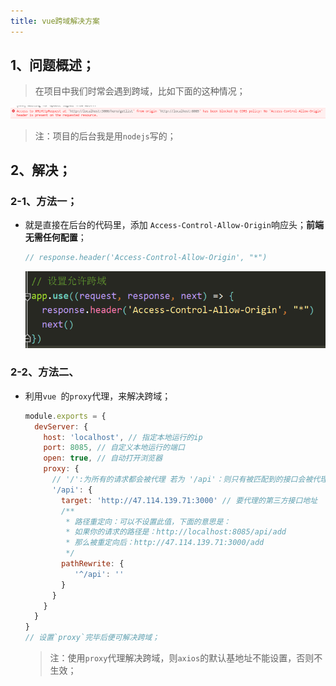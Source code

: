 ```yaml
---
title: vue跨域解决方案
---
```


## 1、问题概述；

> 在项目中我们时常会遇到跨域，比如下面的这种情况；

![1594785600774](assets/1594785600774.png)

> 注：项目的后台我是用`nodejs`写的；

## 2、解决；

### 2-1、方法一；

- 就是直接在后台的代码里，添加 `Access-Control-Allow-Origin`响应头；**前端无需任何配置**；

  ```js
  // response.header('Access-Control-Allow-Origin', "*")
  ```

  ![1594785832204](assets/1594785832204.png)

### 2-2、方法二、

- 利用`vue `的`proxy`代理，来解决跨域；

  ```js
  module.exports = {
    devServer: {
      host: 'localhost', // 指定本地运行的ip
      port: 8085, // 自定义本地运行的端口
      open: true, // 自动打开浏览器
      proxy: {
        // '/':为所有的请求都会被代理 若为 '/api'：则只有被匹配到的接口会被代理；
        '/api': {
          target: 'http://47.114.139.71:3000' // 要代理的第三方接口地址
          /**
           * 路径重定向：可以不设置此值，下面的意思是：
           * 如果你的请求的路径是：http://localhost:8085/api/add
           * 那么被重定向后：http://47.114.139.71:3000/add
           */
          pathRewrite: {
             '^/api': ''
          }
        }
      }
    }
  }
  // 设置`proxy`完毕后便可解决跨域；
  ```

  > 注：使用`proxy`代理解决跨域，则`axios`的默认基地址不能设置，否则不生效；
